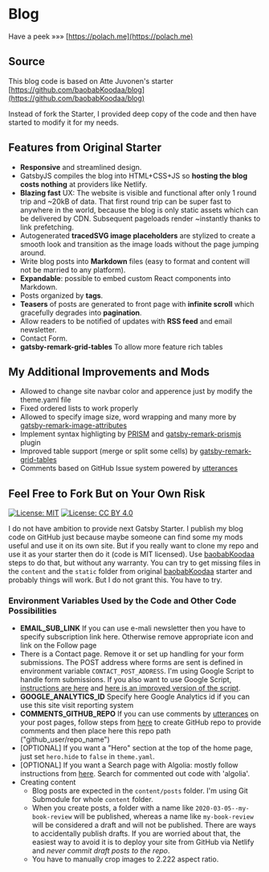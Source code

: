 # Blog

Have a peek »»» [https://polach.me](https://polach.me)

## Source

This blog code is based on Atte Juvonen's starter [https://github.com/baobabKoodaa/blog](https://github.com/baobabKoodaa/blog)

Instead of fork the Starter, I provided deep copy of the code and then have started to modify it for my needs. 


## Features from Original Starter

- **Responsive** and streamlined design.
- GatsbyJS compiles the blog into HTML+CSS+JS so **hosting the blog costs nothing** at providers like Netlify.
- **Blazing fast** UX: The website is visible and functional after only 1 round trip and ~20kB of data. That first round trip can be super fast to anywhere in the world, because the blog is only static assets which can be delivered by CDN. Subsequent pageloads render ~instantly thanks to link prefetching.
- Autogenerated **tracedSVG image placeholders** are stylized to create a smooth look and transition as the image loads without the page jumping around.
- Write blog posts into **Markdown** files (easy to format and content will not be married to any platform).
- **Expandable**: possible to embed custom React components into Markdown.
- Posts organized by **tags**.
- **Teasers** of posts are generated to front page with **infinite scroll** which gracefully degrades into **pagination**.
- Allow readers to be notified of updates with **RSS feed** and email newsletter.
- Contact Form.
- **gatsby-remark-grid-tables** To allow more feature rich tables

## My Additional Improvements and Mods

- Allowed to change site navbar color and apperence just by modify the theme.yaml file
- Fixed ordered lists to work properly
- Allowed to specify image size, word wrapping and many more by [gatsby-remark-image-attributes](https://www.gatsbyjs.com/plugins/gatsby-remark-image-attributes/)
- Implement syntax highligting by [PRISM](https://prismjs.com/) and [gatsby-remark-prismjs](https://www.gatsbyjs.com/plugins/gatsby-remark-prismjs/) plugin
- Improved table support (merge or split some cells) by [gatsby-remark-grid-tables](https://www.gatsbyjs.com/plugins/gatsby-remark-grid-tables/)
- Comments based on GitHub Issue system powered by [utterances](https://utteranc.es)

## Feel Free to Fork But on Your Own Risk

[![License: MIT](badge-mit.svg)](https://opensource.org/licenses/MIT)
[![License: CC BY 4.0](badge-cc.svg)](https://creativecommons.org/licenses/by/4.0/)

I do not have ambition to provide next Gatsby Starter. I publish my blog code on GitHub just because maybe someone can find some my mods useful and use it on its own site. 
But if you really want to clone my repo and use it as your starter then do it (code is MIT licensed). Use [baobabKoodaa](https://github.com/baobabKoodaa/blog) steps to do that, but without any warranty. You can try to get missing files in the `content` and the `static` folder from original [baobabKoodaa](https://github.com/baobabKoodaa/blog) starter and probably things will work. But I do not grant this. You have to try.


### Environment Variables Used by the Code and Other Code Possibilities

- **EMAIL_SUB_LINK** If you can use e-mali newsletter then you have to specify subscription link here. Otherwise remove appropriate icon and link on the Follow page
- There is a Contact page. Remove it or set up handling for your form submissions. The POST address where forms are sent is defined in environment variable `CONTACT_POST_ADDRESS`. I'm using Google Script to handle form submissions. If you also want to use Google Script, [instructions are here](https://github.com/dwyl/learn-to-send-email-via-google-script-html-no-server) and [here is an improved version of the script](handleFormSubmission.gs).
- **GOOGLE_ANALYTICS_ID** Specify here Google Analytics id if you can use this site visit reporting system
- **COMMENTS_GITHUB_REPO** If you can use comments by [utterances](https://utteranc.es) on your post pages, follow steps from [here](https://dev.to/creativcoder/how-to-add-comment-support-on-your-gatsby-blog-using-github-utterances-423n) to create GitHub repo to provide comments and then place here this repo path ("github_user/repo_name")
- [OPTIONAL] If you want a "Hero" section at the top of the home page, just set `hero.hide` to `false` in `theme.yaml`.
- [OPTIONAL] If you want a Search page with Algolia: mostly follow instructions from [here](https://dev.greglobinski.com/setup-algolia-account/). Search for commented out code with 'algolia'.
- Creating content
    - Blog posts are expected in the `content/posts` folder. I'm using Git Submodule for whole `content` folder.
    - When you create posts, a folder with a name like `2020-03-05--my-book-review` will be published, whereas a name like `my-book-review` will be considered a draft and will not be published. There are ways to accidentally publish drafts. If you are worried about that, the easiest way to avoid it is to deploy your site from GitHub via Netlify and _never commit draft posts to the repo_.
    - You have to manually crop images to 2.222 aspect ratio.




